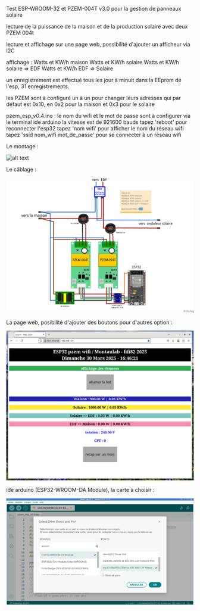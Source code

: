 Test ESP-WROOM-32 et PZEM-004T v3.0 pour la gestion de panneaux solaire 

lecture de la puissance de la maison et de la production solaire avec deux PZEM 004t

lecture et affichage sur une page web, possibilité d'ajouter un afficheur via I2C

affichage :
Watts et KW/h maison
Watts et KW/h solaire
Watts et KW/h solaire => EDF
Watts et KW/h EDF => Solaire

un enregistrement est effectué tous les jour à minuit dans la EEprom de l'esp, 31 enregistrements.


les PZEM sont à configuré un à un pour changer leurs adresses qui par défaut est 0x10, en 0x2 pour la maison et 0x3 pour le solaire

pzem_esp_v0.4.ino :
le nom du wifi et le mot de passe sont à configurer via le terminal ide arduino
la vitesse est de 921600 bauds
tapez 'reboot' pour reconnecter l'esp32
tapez 'nom wifi' pour afficher le nom du réseau wifi
tapez 'ssid nom_wifi mot_de_passe' pour se connecter à un réseau wifi


Le montage : 

![alt text](https://github.com/fifi82/pzem_ESP32/blob/main/image/montage.JPG)


Le câblage : 

![alt text](https://github.com/fifi82/pzem_ESP32/blob/main/image/cablage_pzem_esp32.png)


La page web, posibilité d'ajouter des boutons pour d'autres option : 

![alt text](https://github.com/fifi82/pzem_ESP32/blob/main/image/page_web.png)


ide arduino (ESP32-WROOM-DA Module), la carte à choisir : 

![alt text](https://github.com/fifi82/pzem_ESP32/blob/main/image/ide_arduino.png)



